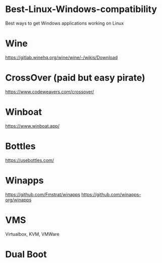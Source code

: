 # Best-Linux-Windows-compatibility
Best ways to get Windows applications working on Linux
# Wine
https://gitlab.winehq.org/wine/wine/-/wikis/Download
# CrossOver (paid but easy pirate)
https://www.codeweavers.com/crossover/
# Winboat
https://www.winboat.app/
# Bottles
https://usebottles.com/
# Winapps
https://github.com/Fmstrat/winapps https://github.com/winapps-org/winapps
# VMS
Virtualbox, KVM, VMWare
# Dual Boot
